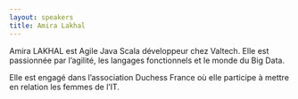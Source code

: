 ```yaml
---
layout: speakers
title: Amira Lakhal
---
```

Amira LAKHAL est Agile Java Scala développeur chez Valtech. Elle est passionnée par l’agilité, les langages fonctionnels et le monde du Big Data.

Elle est engagé dans l’association Duchess France où elle participe à mettre en relation les femmes de l’IT.
